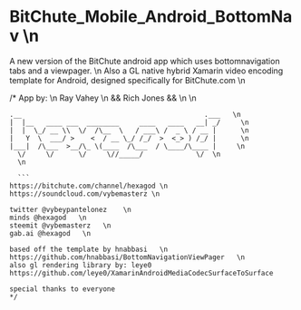 # BitChute_Mobile_Android_BottomNav \n
A new version of the BitChute android app which uses bottomnavigation tabs and a viewpager. \n
Also a GL native hybrid Xamarin video encoding template for Android, designed specifically for BitChute.com \n

/* App by: \n
    Ray Vahey \n
   && Rich Jones && \n
   \n
   
   ```
.__                                             .___   \n
|  |__   ____ ___  ________     ____   ____   __| _/     \n
|  |  \_/ __ \\  \/  /\__  \   / ___\ /  _ \ / __ |      \n
|   Y  \  ___/ >    <  / __ \_/ /_/  >  <_> ) /_/ |      \n
|___|  /\___  >__/\_ \(____  /\___  / \____/\____ |     \n
     \/     \/      \/     \//_____/             \/  \n
	 \n
	 
	 ```
https://bitchute.com/channel/hexagod \n
https://soundcloud.com/vybemasterz \n

twitter @vybeypantelonez    \n
minds @hexagod   \n
steemit @vybemasterz   \n
gab.ai @hexagod   \n

based off the template by hnabbasi   \n
https://github.com/hnabbasi/BottomNavigationViewPager   \n
also gl rendering library by: leye0 
https://github.com/leye0/XamarinAndroidMediaCodecSurfaceToSurface

special thanks to everyone
 */
